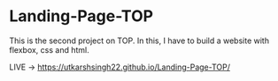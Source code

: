 # Landing-Page-TOP

This is the second project on TOP. In this, I have to build a website with flexbox, css and html.

LIVE -> https://utkarshsingh22.github.io/Landing-Page-TOP/
